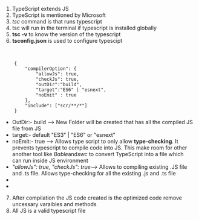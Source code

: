 1. TypeScript extends JS
2. TypeScript is mentioned by Microsoft
3. <em>tsc</em> command is that runs typescript
4. tsc will run in the terminal if typescript is installed globally
5. <b>tsc -v</b> to know the version of the typescript
6. <b>tsconfig.json</b> is used to configure typescipt
<br/>
<code>
    {
        "compilerOption": {
            "allowJs": true,
            "checkJs": true,
            "outDir":"build", 
            "target":"ES6" | "esnext",
            "noEmit" : true
        }, 
        "include": ["scr/**/*"]
    }
</code> 
<ul>
<li>OutDir:- build --> New Folder will be created that has all the compiled JS file from JS </li>
<li>target:- default "ES3" | "ES6" or "esnext"</li>
<li>noEmit:- true --> Allows type script to only allow <b>type-checking</b>. It prevents typescript to compile code into JS. This make room for other another tool like <em>Bable</em>and<em>swc</em> to convert TypeScript into a file which can run inside JS environment</li>
<li><em>"allowJs": true, "checkJs": true</em>--> Allows to compiling existing .JS file and .ts file. Allows type-checking for all the existing .js and .ts file</li>
<li></li>
<li></li>
<!-- <li></li> -->
</ul>

7. After compilation the JS code created is the optimized code remove uncessary varaibles and methods 
8. All JS is a valid typescript file
